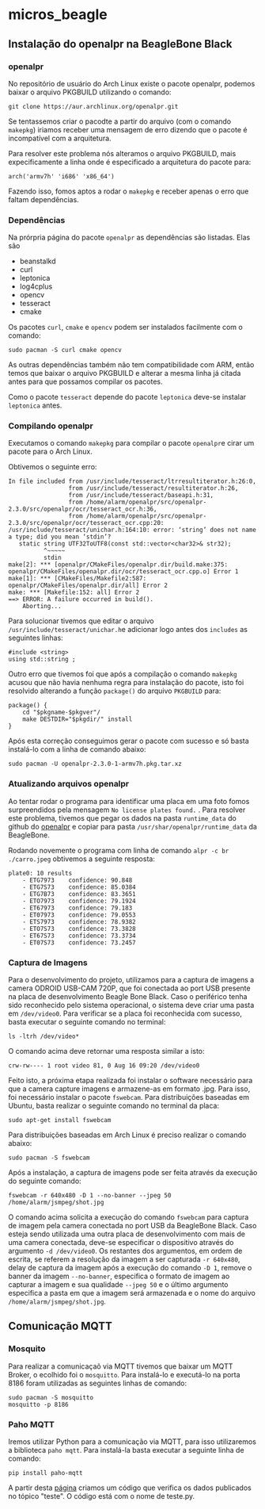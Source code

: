 # micros_beagle

## Instalação do openalpr na BeagleBone Black

### openalpr

No repositório de usuário do Arch Linux existe o pacote openalpr, podemos baixar o arquivo PKGBUILD utilizando o comando:

```
git clone https://aur.archlinux.org/openalpr.git
```

Se tentassemos criar o pacodte a partir do arquivo (com o comando `makepkg`) iriamos receber uma mensagem de erro dizendo que o pacote é incompatível com a arquitetura.

Para resolver este problema nós alteramos o arquivo PKGBUILD, mais expecificamente a linha onde é especificado a arquitetura do pacote para:

```
arch('armv7h' 'i686' 'x86_64')
```

Fazendo isso, fomos aptos a rodar o `makepkg` e receber apenas o erro que faltam dependências.

### Dependências

Na prórpria página do pacote `openalpr` as dependências são listadas. Elas são

- beanstalkd
- curl
- leptonica
- log4cplus
- opencv
- tesseract
- cmake

Os pacotes `curl`, `cmake` e `opencv` podem ser instalados facilmente com o comando:

```
sudo pacman -S curl cmake opencv
```

As outras dependências também não tem compatibilidade com ARM, então temos que baixar o arquivo PKGBUILD e alterar a mesma linha já citada antes para que possamos compilar os pacotes.

Como o pacote `tesseract` depende do pacote `leptonica` deve-se instalar `leptonica` antes.

### Compilando openalpr

Executamos o comando `makepkg` para compilar o pacote `openalpr`e cirar um pacote para o Arch Linux.

Obtivemos o seguinte erro:

```
In file included from /usr/include/tesseract/ltrresultiterator.h:26:0,
                 from /usr/include/tesseract/resultiterator.h:26,
                 from /usr/include/tesseract/baseapi.h:31,
                 from /home/alarm/openalpr/src/openalpr-2.3.0/src/openalpr/ocr/tesseract_ocr.h:36,
                 from /home/alarm/openalpr/src/openalpr-2.3.0/src/openalpr/ocr/tesseract_ocr.cpp:20:
/usr/include/tesseract/unichar.h:164:10: error: ‘string’ does not name a type; did you mean ‘stdin’?
   static string UTF32ToUTF8(const std::vector<char32>& str32);
          ^~~~~~
          stdin
make[2]: *** [openalpr/CMakeFiles/openalpr.dir/build.make:375: openalpr/CMakeFiles/openalpr.dir/ocr/tesseract_ocr.cpp.o] Error 1
make[1]: *** [CMakeFiles/Makefile2:587: openalpr/CMakeFiles/openalpr.dir/all] Error 2
make: *** [Makefile:152: all] Error 2
==> ERROR: A failure occurred in build().
    Aborting...
```

Para solucionar tivemos que editar o arquivo `/usr/include/tesseract/unichar.h`e adicionar logo antes dos `includes` as seguintes linhas:

```
#include <string>
using std::string ;
```

Outro erro que tivemos foi que após a compilação o comando `makepkg` acusou que não havia nenhuma regra para instalação do pacote, isto foi resolvido alterando a função `package()` do arquivo `PKGBUILD` para:

```
package() {
	cd "$pkgname-$pkgver"/
	make DESTDIR="$pkgdir/" install
}
```

Após esta correção conseguimos gerar o pacote com sucesso e só basta instalá-lo com a linha de comando abaixo:

```
sudo pacman -U openalpr-2.3.0-1-armv7h.pkg.tar.xz
```

### Atualizando arquivos openalpr

Ao tentar rodar o programa para identificar uma placa em uma foto fomos surpreendidos pela mensagem `No license plates found.` . 
Para resolver este problema, tivemos que pegar os dados na pasta `runtime_data` do github do [openalpr](https://github.com/openalpr/openalpr) e copiar para pasta `/usr/shar/openalpr/runtime_data` da BeagleBone.

Rodando novemente o programa com linha de comando `alpr -c br ./carro.jpeg` obtivemos a seguinte resposta:

```
plate0: 10 results
    - ETG7973	 confidence: 90.848
    - ETG7S73	 confidence: 85.0384
    - ETG7B73	 confidence: 83.3651
    - ETO7973	 confidence: 79.1924
    - ET67973	 confidence: 79.183
    - ET07973	 confidence: 79.0553
    - ETS7973	 confidence: 78.9382
    - ETO7S73	 confidence: 73.3828
    - ET67S73	 confidence: 73.3734
    - ET07S73	 confidence: 73.2457
```


### Captura de Imagens

Para o desenvolvimento do projeto, utilizamos para a captura de imagens a camera ODROID USB-CAM 720P, que foi conectada ao port USB presente na placa de desenvolvimento Beagle Bone Black. Caso o periférico tenha sido reconhecido pelo sistema operacional, o sistema deve criar uma pasta em `/dev/video0`. Para verificar se a placa foi reconhecida com sucesso, basta executar o seguinte comando no terminal:

```
ls -ltrh /dev/video*
```

O comando acima deve retornar uma resposta similar a isto:

```
crw-rw---- 1 root video 81, 0 Aug 16 09:20 /dev/video0
```
Feito isto, a próxima etapa realizada foi instalar o software necessário para que a camera capture imagens e armazene-as em formato .jpg. Para isso, foi necessário instalar o pacote `fswebcam`. Para distribuições baseadas em Ubuntu, basta realizar o seguinte comando no terminal da placa:

```
sudo apt-get install fswebcam
```

Para distribuições baseadas em Arch Linux é preciso realizar o comando abaixo:

```
sudo pacman -S fswebcam
```

Após a instalação, a captura de imagens pode ser feita através da execução do seguinte comando:

```
fswebcam -r 640x480 -D 1 --no-banner --jpeg 50 /home/alarm/jsmpeg/shot.jpg
```

O comando acima solicita a execução do comando `fswebcam` para captura de imagem pela camera conectada no port USB da BeagleBone Black. Caso esteja sendo utilizada uma outra placa de desenvolvimento com mais de uma camera conectada, deve-se especificar o dispositivo através do argumento `-d /dev/video0`. Os restantes dos argumentos, em ordem de escrita, se referem a resolução da imagem a ser capturada `-r 640x480`, delay de captura da imagem após a execução do comando `-D 1`, remove o banner da imagem `--no-banner`, especifica o formato de imagem ao capturar a imagem e sua qualidade `--jpeg 50` e o último argumento especifica a pasta em que a imagem será armazenada e o nome do arquivo `/home/alarm/jsmpeg/shot.jpg`.



## Comunicação MQTT

### Mosquito

Para realizar a comunicaçaõ via MQTT tivemos que baixar um MQTT Broker, o ecolhido foi o `mosquitto`. Para instalá-lo e executá-lo na porta 8186 foram utilizadas as seguintes linhas de comando:

```
sudo pacman -S mosquitto
mosquitto -p 8186
```

### Paho MQTT

Iremos utilizar Python para a comunicação via MQTT, para isso utilizaremos a biblioteca `paho mqtt`. Para instalá-la basta executar a seguinte linha de comando:

```
pip install paho-mqtt
```

A partir desta [página](https://pypi.python.org/pypi/paho-mqtt/1.3.0#client) criamos um código que verifica os dados publicados no tópico "teste". O código está com o nome de teste.py. 
